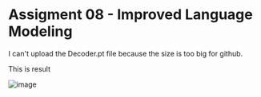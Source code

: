 # Assigment 08 - Improved Language Modeling

I can't upload the Decoder.pt file because the size is too big for github.

This is result

![image](https://user-images.githubusercontent.com/74288640/226154838-ba88f80b-6b02-4326-9094-0ef735723f5d.png)






